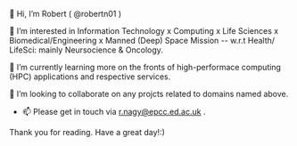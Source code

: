  👋 Hi, I’m Robert ( @robertn01 )

 👀 I’m interested in Information Technology x Computing x Life Sciences x Biomedical/Engineering x Manned (Deep) Space Mission -- w.r.t Health/ LifeSci: mainly Neursocience & Oncology.

 🌱 I’m currently learning more on the fronts of high-performace computing (HPC) applications and respective services.

 💞️ I’m looking to collaborate on any projcts related to domains named above.

- 📫 Please get in touch via r.nagy@epcc.ed.ac.uk .

 Thank you for reading. Have a great day!:)

<!---
robertn01/robertn01 is a ✨ special ✨ repository because its `README.md` (this file) appears on your GitHub profile.
You can click the Preview link to take a look at your changes.
--->
